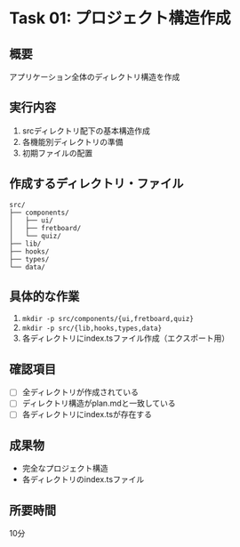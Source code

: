 # Task 01: プロジェクト構造作成

## 概要
アプリケーション全体のディレクトリ構造を作成

## 実行内容
1. srcディレクトリ配下の基本構造作成
2. 各機能別ディレクトリの準備
3. 初期ファイルの配置

## 作成するディレクトリ・ファイル
```
src/
├── components/
│   ├── ui/
│   ├── fretboard/
│   └── quiz/
├── lib/
├── hooks/
├── types/
└── data/
```

## 具体的な作業
1. `mkdir -p src/components/{ui,fretboard,quiz}`
2. `mkdir -p src/{lib,hooks,types,data}`
3. 各ディレクトリにindex.tsファイル作成（エクスポート用）

## 確認項目
- [ ] 全ディレクトリが作成されている
- [ ] ディレクトリ構造がplan.mdと一致している
- [ ] 各ディレクトリにindex.tsが存在する

## 成果物
- 完全なプロジェクト構造
- 各ディレクトリのindex.tsファイル

## 所要時間
10分